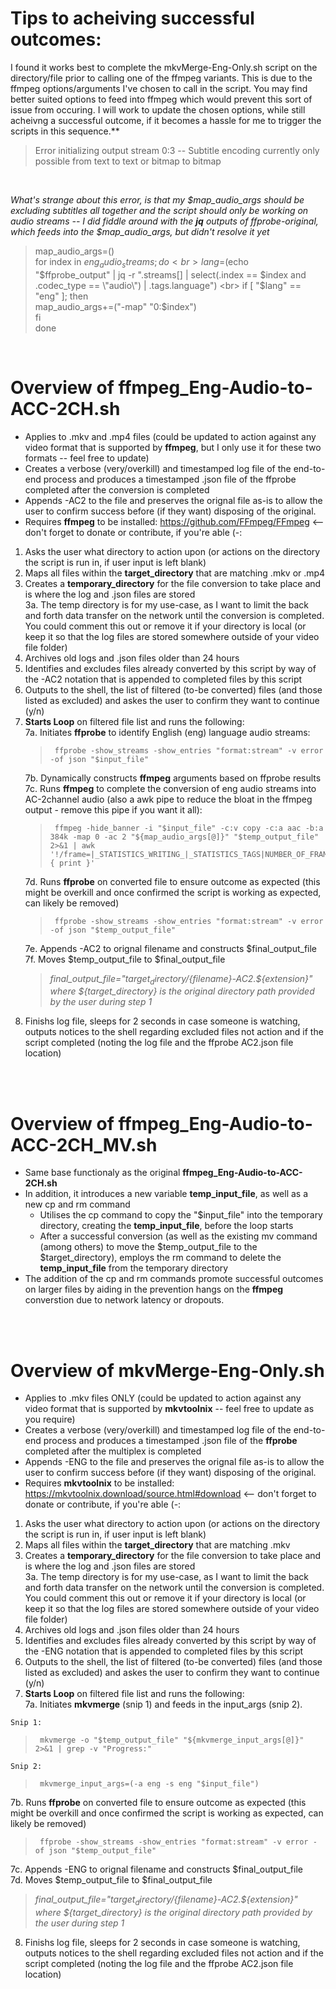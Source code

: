 # Tips to acheiving successful outcomes:
I found it works best to complete the mkvMerge-Eng-Only.sh script on the directory/file prior to calling one of the ffmpeg variants.  This is due to the ffmpeg options/arguments I've chosen to call in the script.  You may find better suited options to feed into ffmpeg which would prevent this sort of issue from occuring.  I will work to update the chosen options, while still acheivng a successful outcome, if it becomes a hassle for me to trigger the scripts in this sequence.**
  >  Error initializing output stream 0:3 -- Subtitle encoding currently only possible from text to text or bitmap to bitmap
<br>

_What's strange about this error, is that my $map_audio_args should be excluding subtitles all together and the script should only be working on audio streams -- I did fiddle around with the **jq** outputs of ffprobe-original, which feeds into the $map_audio_args, but didn't resolve it yet_
  
  > map_audio_args=() <br>
      for index in $eng_audio_streams; do <br>
        lang=$(echo "$ffprobe_output" | jq -r ".streams[] | select(.index == $index and .codec_type == \"audio\") | .tags.language") <br>
        if [ "$lang" == "eng" ]; then <br>
          map_audio_args+=("-map" "0:$index") <br>
        fi <br>
      done <br>
<br>

# Overview of **ffmpeg_Eng-Audio-to-ACC-2CH.sh**
  - Applies to .mkv and .mp4 files (could be updated to action against any video format that is supported by **ffmpeg**, but I only use it for these two formats -- feel free to update)
  - Creates a verbose (very/overkill) and timestamped log file of the end-to-end process and produces a timestamped .json file of the ffprobe completed after the conversion is completed
  - Appends -AC2 to the file and preserves the orignal file as-is to allow the user to confirm success before (if they want) disposing of the original.
  - Requires **ffmpeg** to be installed: https://github.com/FFmpeg/FFmpeg <-- don't forget to donate or contribute, if you're able (-:
1. Asks the user what directory to action upon (or actions on the directory the script is run in, if user input is left blank)
2. Maps all files within the **target_directory** that are matching .mkv or .mp4
3. Creates a **temporary_directory** for the file conversion to take place and is where the log and .json files are stored <br>
  3a. The temp directory is for my use-case, as I want to limit the back and forth data transfer on the network until the conversion is completed.  You could comment this out or remove it if your directory is local (or keep it so that the log files are stored somewhere outside of your video file folder)
4. Archives old logs and .json files older than 24 hours
5. Identifies and excludes files already converted by this script by way of the -AC2 notation that is appended to completed files by this script
6. Outputs to the shell, the list of filtered (to-be converted) files (and those listed as excluded) and askes the user to confirm they want to continue (y/n)
7. **Starts Loop** on filtered file list and runs the following: <br>
    7a. Initiates **ffprobe** to identify English (eng) language audio streams: <br>
    >      ffprobe -show_streams -show_entries "format:stream" -v error -of json "$input_file"
    7b. Dynamically constructs **ffmpeg** arguments based on ffprobe results <br>
    7c. Runs **ffmpeg** to complete the conversion of eng audio streams into AC-2channel audio (also a awk pipe to reduce the bloat in the ffmpeg output - remove this pipe if you want it all):
    >      ffmpeg -hide_banner -i "$input_file" -c:v copy -c:a aac -b:a 384k -map 0 -ac 2 "${map_audio_args[@]}" "$temp_output_file" 2>&1 | awk '!/frame=|_STATISTICS_WRITING_|_STATISTICS_TAGS|NUMBER_OF_FRAMES|NUMBER_OF_BYTES/ { print }'
    7d. Runs **ffprobe** on converted file to ensure outcome as expected (this might be overkill and once confirmed the script is working as expected, can likely be removed)
    >      ffprobe -show_streams -show_entries "format:stream" -v error -of json "$temp_output_file"
    7e. Appends -AC2 to orignal filename and constructs $final_output_file <br>
    7f. Moves $temp_output_file to $final_output_file
     > _final_output_file="${target_directory}/${filename}-AC2.${extension}" where ${target_directory} is the original directory path provided by the user during step 1_ <br>
8. Finishs log file, sleeps for 2 seconds in case someone is watching, outputs notices to the shell regarding excluded files not action and if the script completed (noting the log file and the ffprobe AC2.json file location)
<br>
<br>

# Overview of **ffmpeg_Eng-Audio-to-ACC-2CH_MV.sh**
  - Same base functionaly as the original **ffmpeg_Eng-Audio-to-ACC-2CH.sh**
  - In addition, it introduces a new variable **temp_input_file**, as well as a new cp and rm command
    -   Utilises the cp command to copy the "$input_file" into the temporary directory, creating the **temp_input_file**, before the loop starts
    -   After a successful conversion (as well as the existing mv command (among others) to move the $temp_output_file to the $target_directory), employs the rm command to delete the **temp_input_file** from the temporary directory
  -   The addition of the cp and rm commands promote successful outcomes on larger files by aiding in the prevention hangs on the **ffmpeg** converstion due to network latency or dropouts.
<br>
<br>

# Overview of **mkvMerge-Eng-Only.sh**
  - Applies to .mkv files ONLY (could be updated to action against any video format that is supported by **mkvtoolnix** -- feel free to update as you require)
  - Creates a verbose (very/overkill) and timestamped log file of the end-to-end process and produces a timestamped .json file of the **ffprobe** completed after the multiplex is completed
  - Appends -ENG to the file and preserves the orignal file as-is to allow the user to confirm success before (if they want) disposing of the original.
  - Requires **mkvtoolnix** to be installed: https://mkvtoolnix.download/source.html#download <-- don't forget to donate or contribute, if you're able (-:
1. Asks the user what directory to action upon (or actions on the directory the script is run in, if user input is left blank)
2. Maps all files within the **target_directory** that are matching .mkv
3. Creates a **temporary_directory** for the file conversion to take place and is where the log and .json files are stored <br>
  3a. The temp directory is for my use-case, as I want to limit the back and forth data transfer on the network until the conversion is completed.  You could comment this out or remove it if your directory is local (or keep it so that the log files are stored somewhere outside of your video file folder)
4. Archives old logs and .json files older than 24 hours
5. Identifies and excludes files already converted by this script by way of the -ENG notation that is appended to completed files by this script
6. Outputs to the shell, the list of filtered (to-be converted) files (and those listed as excluded) and askes the user to confirm they want to continue (y/n)
7. **Starts Loop** on filtered file list and runs the following: <br>
  7a. Initiates **mkvmerge** (snip 1) and feeds in the input_args (snip 2). <br>
> 
    Snip 1:
  >      mkvmerge -o "$temp_output_file" "${mkvmerge_input_args[@]}" 2>&1 | grep -v "Progress:"
    Snip 2:
  >      mkvmerge_input_args=(-a eng -s eng "$input_file")
  7b. Runs **ffprobe** on converted file to ensure outcome as expected (this might be overkill and once confirmed the script is working as expected, can likely be removed)
  >      ffprobe -show_streams -show_entries "format:stream" -v error -of json "$temp_output_file"
  7c. Appends -ENG to orignal filename and constructs $final_output_file <br>
  7d. Moves $temp_output_file to $final_output_file
   > _final_output_file="${target_directory}/${filename}-AC2.${extension}" where ${target_directory} is the original directory path provided by the user during step 1_ <br>
8. Finishs log file, sleeps for 2 seconds in case someone is watching, outputs notices to the shell regarding excluded files not action and if the script completed (noting the log file and the ffprobe AC2.json file location)
